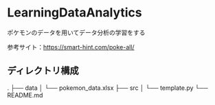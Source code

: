 # LearningDataAnalytics
ポケモンのデータを用いてデータ分析の学習をする

参考サイト：<https://smart-hint.com/poke-all/>

## ディレクトリ構成


.
├── data
│   └── pokemon_data.xlsx
├── src
│   └── template.py
└── README.md
